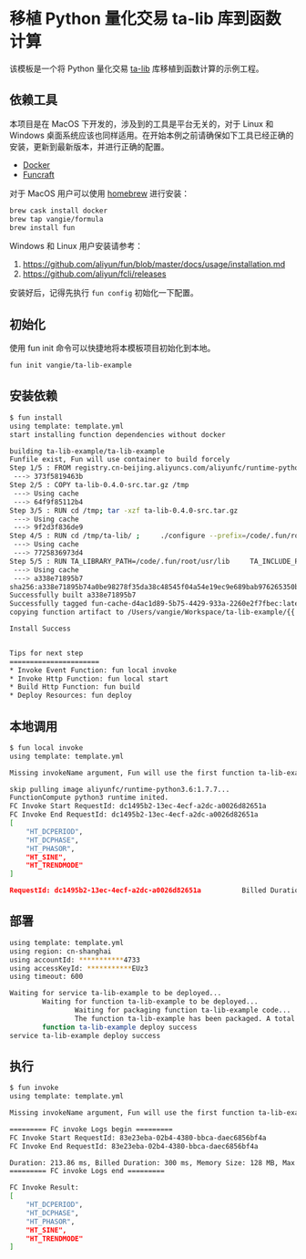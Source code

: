 # 移植 Python 量化交易 ta-lib 库到函数计算

该模板是一个将 Python 量化交易 [ta-lib](https://github.com/mrjbq7/ta-lib) 库移植到函数计算的示例工程。

## 依赖工具

本项目是在 MacOS 下开发的，涉及到的工具是平台无关的，对于 Linux 和 Windows 桌面系统应该也同样适用。在开始本例之前请确保如下工具已经正确的安装，更新到最新版本，并进行正确的配置。

* [Docker](https://www.docker.com/)
* [Funcraft](https://github.com/alibaba/funcraft)

对于 MacOS 用户可以使用 [homebrew](https://brew.sh/) 进行安装：

```bash
brew cask install docker
brew tap vangie/formula
brew install fun
```

Windows 和 Linux 用户安装请参考：

1. https://github.com/aliyun/fun/blob/master/docs/usage/installation.md
2. https://github.com/aliyun/fcli/releases

安装好后，记得先执行 `fun config` 初始化一下配置。

## 初始化

使用 fun init 命令可以快捷地将本模板项目初始化到本地。

```bash
fun init vangie/ta-lib-example
```

## 安装依赖

```bash
$ fun install
using template: template.yml
start installing function dependencies without docker

building ta-lib-example/ta-lib-example
Funfile exist, Fun will use container to build forcely
Step 1/5 : FROM registry.cn-beijing.aliyuncs.com/aliyunfc/runtime-python3.6:build-1.7.7
 ---> 373f5819463b
Step 2/5 : COPY ta-lib-0.4.0-src.tar.gz /tmp
 ---> Using cache
 ---> 64f9f85112b4
Step 3/5 : RUN cd /tmp; tar -xzf ta-lib-0.4.0-src.tar.gz
 ---> Using cache
 ---> 9f2d3f836de9
Step 4/5 : RUN cd /tmp/ta-lib/ ;     ./configure --prefix=/code/.fun/root/usr ;     make ; make install
 ---> Using cache
 ---> 7725836973d4
Step 5/5 : RUN TA_LIBRARY_PATH=/code/.fun/root/usr/lib     TA_INCLUDE_PATH=/code/.fun/root/usr/include     fun-install pip install TA-Lib
 ---> Using cache
 ---> a338e71895b7
sha256:a338e71895b74a0be98278f35da38c48545f04a54e19ec9e689bab976265350b
Successfully built a338e71895b7
Successfully tagged fun-cache-d4ac1d89-5b75-4429-933a-2260e2f7fbec:latest
copying function artifact to /Users/vangie/Workspace/ta-lib-example/{{ projectName }}

Install Success


Tips for next step
======================
* Invoke Event Function: fun local invoke
* Invoke Http Function: fun local start
* Build Http Function: fun build
* Deploy Resources: fun deploy
```

## 本地调用

```bash
$ fun local invoke
using template: template.yml

Missing invokeName argument, Fun will use the first function ta-lib-example/ta-lib-example as invokeName

skip pulling image aliyunfc/runtime-python3.6:1.7.7...
FunctionCompute python3 runtime inited.
FC Invoke Start RequestId: dc1495b2-13ec-4ecf-a2dc-a0026d82651a
FC Invoke End RequestId: dc1495b2-13ec-4ecf-a2dc-a0026d82651a
[
    "HT_DCPERIOD",
    "HT_DCPHASE",
    "HT_PHASOR",
    "HT_SINE",
    "HT_TRENDMODE"
]

RequestId: dc1495b2-13ec-4ecf-a2dc-a0026d82651a          Billed Duration: 350 ms         Memory Size: 1998 MB    Max Memory Used: 34 MB
```

## 部署

```bash
using template: template.yml
using region: cn-shanghai
using accountId: ***********4733
using accessKeyId: ***********EUz3
using timeout: 600

Waiting for service ta-lib-example to be deployed...
        Waiting for function ta-lib-example to be deployed...
                Waiting for packaging function ta-lib-example code...
                The function ta-lib-example has been packaged. A total of 39 files files were compressed and the final size was 3.23 MB
        function ta-lib-example deploy success
service ta-lib-example deploy success
```

## 执行

```bash
$ fun invoke
using template: template.yml

Missing invokeName argument, Fun will use the first function ta-lib-example/ta-lib-example as invokeName

========= FC invoke Logs begin =========
FC Invoke Start RequestId: 83e23eba-02b4-4380-bbca-daec6856bf4a
FC Invoke End RequestId: 83e23eba-02b4-4380-bbca-daec6856bf4a

Duration: 213.86 ms, Billed Duration: 300 ms, Memory Size: 128 MB, Max Memory Used: 43.50 MB
========= FC invoke Logs end =========

FC Invoke Result:
[
    "HT_DCPERIOD",
    "HT_DCPHASE",
    "HT_PHASOR",
    "HT_SINE",
    "HT_TRENDMODE"
]
```
